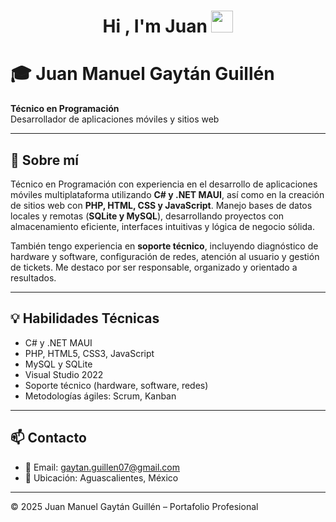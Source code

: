 <h1 align="center">Hi , I'm Juan  <img src="https://media.giphy.com/media/hvRJCLFzcasrR4ia7z/giphy.gif" width="35"></h1>
<p align="center">

# 🎓 Juan Manuel Gaytán Guillén

**Técnico en Programación**  
Desarrollador de aplicaciones móviles y sitios web

---

## 📌 Sobre mí

Técnico en Programación con experiencia en el desarrollo de aplicaciones móviles multiplataforma utilizando **C# y .NET MAUI**, así como en la creación de sitios web con **PHP, HTML, CSS y JavaScript**. Manejo bases de datos locales y remotas (**SQLite y MySQL**), desarrollando proyectos con almacenamiento eficiente, interfaces intuitivas y lógica de negocio sólida.

También tengo experiencia en **soporte técnico**, incluyendo diagnóstico de hardware y software, configuración de redes, atención al usuario y gestión de tickets. Me destaco por ser responsable, organizado y orientado a resultados.

---

## 💡 Habilidades Técnicas

- C# y .NET MAUI
- PHP, HTML5, CSS3, JavaScript
- MySQL y SQLite
- Visual Studio 2022
- Soporte técnico (hardware, software, redes)
- Metodologías ágiles: Scrum, Kanban

---



## 📫 Contacto

- 📧 Email: gaytan.guillen07@gmail.com 
- 📍 Ubicación: Aguascalientes, México

---

© 2025 Juan Manuel Gaytán Guillén – Portafolio Profesional
